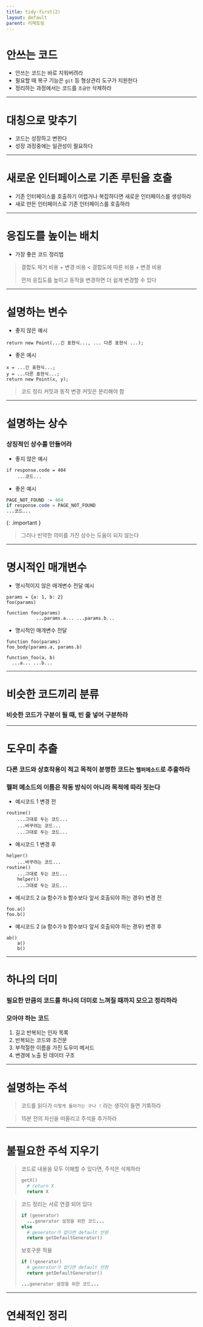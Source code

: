 ```yaml
---
title: tidy-first(2)
layout: default
parent: 리팩토링
---
```


# 안쓰는 코드

- 안쓰는 코드는 바로 지워버려라
- 필요할 때 복구 기능은 `git` 등 형상관리 도구가 지원한다
- 정리하는 과정에서는 코드를 `조금만` 삭제하라

---
# 대칭으로 맞추기
- 코드는 성장하고 변한다
- 성장 과정중에는 일관성이 필요하다

---
# 새로운 인터페이스로 기존 루틴을 호출
- 기존 인터페이스를 호출하기 어렵거나 복잡하다면 새로운 인터페이스를 생성하라
- 새로 만든 인터페이스로 기존 인터페이스를 호출하라

---
# 응집도를 높이는 배치 
* 가장 좋은 코드 정리법
> 결합도 제거 비용 + 변경 비용 < 결합도에 따른 비용 + 변경 비용
> 
> 먼저 응집도를 높이고 동작을 변경하면 더 쉽게 변경할 수 있다

---
# 설명하는 변수

- 좋지 않은 예시
```
return new Point(...긴 표현식..., ... 다른 표현식 ...);
```

- 좋은 예시
```
x = ...긴 표현식...;
y = ...다른 표현식...;
return new Point(x, y);
```

> 코드 정리 커밋과 동작 변경 커밋은 분리해야 함
---
# 설명하는 상수
### 상징적인 상수를 만들어라

- 좋지 않은 예시

```
if response.code = 404
    ...코드...
```

- 좋은 예시

```java
PAGE_NOT_FOUND := 404
if response.code = PAGE_NOT_FOUND
...코드...
```

{: .important }
> 그러나 빈약한 의미를 가진 상수는 도움이 되지 않는다


---

# 명시적인 매개변수

- 명시적이지 않은 매개변수 전달 예시

```
params = {a: 1, b: 2}
foo(params)

function foo(params)
           ...params.a... ...params.b...
```

- 명시적인 매개변수 전달

```
function foo(params)
foo_body(params.a, params.b)

function_foo(a, b)
  ...a... ...b...
```

---
# 비슷한 코드끼리 분류
### 비슷한 코드가 구분이 될 때, 빈 줄 넣어 구분하라

---
# 도우미 추출
### 다른 코드와 상호작용이 적고 목적이 분명한 코드는 `헬퍼메소드`로 추출하라
### 헬퍼 메소드의 이름은 작동 방식이 아니라 목적에 따라 짓는다

* 예시코드 1 변경 전
```
routine()
    ...그대로 두는 코드...
    ...바꾸려는 코드...
    ...그대로 두는 코드...
```
* 예시코드 1 변경 후 
```
helper()
    ...바꾸려는 코드...
routine()
    ...그대로 두는 코드...
    helper()
    ...그대로 두는 코드...
```

* 예시코드 2 (a 함수가 b 함수보다 앞서 호출되야 하는 경우) 변경 전
```
foo.a()
foo.b()
```

* 예시코드 2 (a 함수가 b 함수보다 앞서 호출되야 하는 경우) 변경 후
```
ab()
    a()
    b()
```
---
# 하나의 더미
### 필요한 만큼의 코드를 하나의 더미로 느껴질 때까지 모으고 정리하라
### 모아야 하는 코드
1. 길고 반복되는 인자 목록
2. 반복되는 코드와 조건문
3. 부적절한 이름을 가진 도우미 메서드
4. 변경에 노출 된 데이터 구조

---
# 설명하는 주석
> 코드를 읽다가 `이렇게 돌아가는 구나 !` 라는 생각이 들면 기록하라

> 15분 전의 자신을 떠올리고 주석을 추가하라

---
# 불필요한 주석 지우기
> 코드로 내용을 모두 이해할 수 있다면, 주석은 삭제하라
> ```ruby
> getX()
>   # return X
>   return X
> ```

> 코드 정리는 서로 연결 되어 있다
> 
> ```ruby
> if (generator)
>   ...generator 설정을 위한 코드...
> else
>   # generator가 없다면 default 반환
>   return getDefaultGenerator()
> ```
> 보호구문 적용
> ```ruby
> if (!generator)
>   # generator가 없다면 default 반환
>   return getDefaultGenerator()
> 
> ...generator 설정을 위한 코드...
> ```
---
# 연쇄적인 정리


